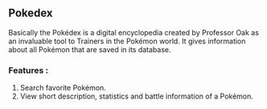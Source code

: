 ## Pokedex
Basically the Pokédex is a digital encyclopedia created by Professor Oak as an invaluable tool to Trainers in the Pokémon world. It gives information about all Pokémon that are saved in its database.

### Features :
1. Search favorite Pokémon.
2. View short description, statistics and battle information of a Pokémon.
